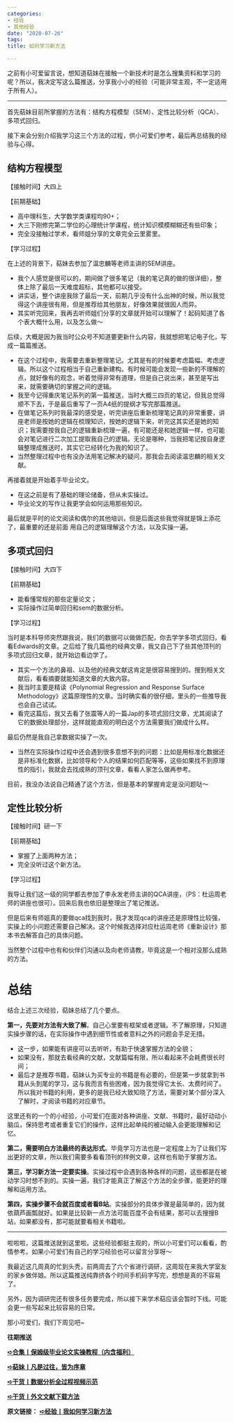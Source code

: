 ```yaml
---
categories:
- 经验
- 其他经验
date: "2020-07-26"
tags:
title: 如何学习新方法

---
```


之前有小可爱留言说，想知道萜妹在接触一个新技术时是怎么搜集资料和学习的呢？所以，我决定写这么篇推送，分享我小小的经验（可能非常主观，不一定适用于所有人）。

<!--more-->

---

首先萜妹目前所掌握的方法有：结构方程模型（SEM）、定性比较分析（QCA）、多项式回归。

接下来会分别介绍我学习这三个方法的过程，供小可爱们参考，最后再总结我的经验与心得。

## **结构方程模型**

【接触时间】大四上

【前期基础】

- 高中理科生，大学数学类课程均90+；
- 大三下刚修完第二学位的心理统计学课程，统计知识模模糊糊还有些印象；
- 完全没接触过学术，看师姐分享的文章完全云里雾里。

【学习过程】

在上述的背景下，萜妹去参加了温忠麟等老师主讲的SEM讲座。

- 我个人感觉是很可以的，期间做了很多笔记（我的笔记真的做的很详细），整体上除了最后一天难度超标，其他都可以接受。
- 讲实话，整个讲座我除了最后一天，前期几乎没有什么出神的时候，所以我觉得这个讲座很有用，但是推荐给其他朋友，好像效果就很因人而异。
- 其实听完回来，我再去听师姐们分享的文章就开始可以理解了！起码知道了各个表大概什么用，以及怎么做～

后续，大概是因为我当时公众号不知道要更新什么内容，我就想把笔记电子化，写成一篇篇推送。

- 在这个过程中，我需要去重新整理笔记。尤其是有的时候要考虑篇幅、考虑逻辑。所以这个过程相当于自己重新建构。有时候可能会发现一些新的不理解的点，就好像有的观念，听着觉得非常有道理，但是自己说出来，甚至是写出来，就需要确切的掌握之间的逻辑。
- 我至今记得重庆笔记系列的第一篇推送，当时大概三四页的笔记，但我总觉得顺不下去，于是最后重写了一页A4纸的提纲才写完那篇推送。
- 在做笔记系列时我最深的感受是，听完讲座后重新梳理笔记真的非常重要，讲座老师是按她的逻辑在梳理知识，按她的逻辑下来，听完这其实还是她的知识；我需要按我自己的逻辑重新梳理一遍，有可能还是和她逻辑一样，也可能会对笔记进行二次加工提取我自己的逻辑。无论是哪种，当我把笔记按自身逻辑整理成推送时，其实它已经转化为我的知识了。
- 当然整理过程中也有没办法用笔记解决的疑问，那我会去阅读温忠麟的相关文献。

再接着就是开始着手毕业论文。

- 在这之前是有了基础的理论储备，但从未实操过。
- 毕业论文的写作让我更学会如何运用那些知识。

最后就是平时的论文阅读和偶尔的其他培训，但是后面这些我觉得就是锦上添花了，最重要的还是前面 用自己的逻辑理解这个方法，以及实操一遍。





## **多项式回归**

【接触时间】大四下

【前期基础】

- 能看懂常规的那些定量论文；
- 实际操作过简单回归和sem的数据分析。

【学习过程】

当时是本科导师突然跟我说，我们的数据可以做做匹配，你去学学多项式回归，看看Edwards的文章。之后给了我几篇他的经典文章，我又自己下了些其他顶刊的多项式回归文章，就开始边看边学了。

- 其实一个方法的鼻祖、以及他的经典文献这肯定是很容易搜到的。搜到相关文献后，看看摘要就能知道文章的大致内容。
- 我当时主要是精读《Polynomial Regression and Response Surface Methodology》这篇原理性的文章。当时确实看的很仔细，里头的一些推导我也会自己试试。
- 看完这篇后，我又去看了张震等人的一篇Jap的多项式回归文章，尤其阅读了它的数据处理部分，这样就能直观的明白这个方法需要我们做成什么样。

最后仍然是我自己拿数据实操了一次。

- 当然在实际操作过程中还会遇到很多意想不到的问题：比如是用标准化数据还是非标准化数据，比如领导和个人的结果如何匹配等等，这些如果找不到原理性的指引，我就会去找成熟的顶刊文章，看看人家怎么做再参考。

目前，我没办法说自己精通了这个方法，但是基本的掌握肯定是没问题哒～





## **定性比较分析**

【接触时间】研一下

【前期基础】

- 掌握了上面两种方法；
- 完全没听过这个新方法。

【学习过程】

我导让我们这一级的同学都去参加了李永发老师主讲的QCA讲座，（PS：杜运周老师的讲座也很可）。回来后我也依旧是整理出了笔记推送。

但是后来有师姐真的要做qca找到我时，我才发现qca的讲座还是原理性比较强，实操上的小问题还需要自己解决。这个时候我选择对应杜运周老师《重新设计》那本书去解答自己的具体问题。

当然整个过程中也有和伙伴们沟通以及向老师请教，毕竟这是一个相对没那么成熟的方法。





# **总结**

结合上述三次经验，萜妹总结了几个要点。

**第一，先要对方法有大致了解**。自己心里要有框架或者逻辑。不了解原理，只知道实操步骤的话，在实际操作中遇到细节性或者意料之外的问题会手足无措。

- 这一步，如果能有讲座可以去听听，有助于快速掌握方法的全貌；
- 如果没有，那就去看经典的文献，文献篇幅有限，所以看起来不会耗费很长时间；
- 最后才是推荐书籍，萜妹认为买专业的书籍是有必要的，但是第一步就拿到书籍从头到尾的学习，这与我而言有些困难，因为我觉得它太长、太费时间了。所以我对书籍的利用，更多的是我已经大致知晓了方法，需要对某个部分深入了解时，才阅读书籍的对应章节。

这里还有的一个的小经验，小可爱们在面对各种讲座、文献、书籍时，最好动动小脑瓜，保持思考或者重复它们的操作，这样比起单纯的被动输入会更能理解和记忆。

**第二，需要明白方法最终的表达形式**。毕竟学习方法也是一定程度上为了让我们写出更好的文章，所以我们需要多看看顶刊的样例文章，这样也有助于掌握方法。

**第三，学习新方法一定要实操**。实操过程中会遇到各种各样的问题，这些都是在被动学习时想不到的。实操一遍，我们才能真正了解这个方法的全步骤，能更好的理解和运用方法。

**第四，实操步骤不会就百度或者看B站**。实操部分的具体步骤是最简单的，因为就依葫芦画瓢就好。如果是比较新一点方法可能百度不会有结果，那可以去搜搜B站，如果都没有，那可能就要看相关书籍啦。



---

啦啦啦，这篇推送就到这里啦。这些经验都挺主观的，所以小可爱们可以看看，酌情参考。如果小可爱们有自己的学习经验也可以留言分享呀～



我最近这几周真的忙到头秃，前两周去了六个省进行调研，这周现在来我大学室友的家乡做伴娘。所以这篇推送纯靠挤各个时间手机码字写完，想想是真的不容易了。



另外，因为调研完还有很多任务要完成，所以接下来学术萜应该会暂时下线。可能会更一些写起来比较容易的日常。



那小可爱们，我们下周见吧~



**往期推送**

**[➪合集丨保姆级毕业论文实操教程（内含福利）](https://mp.weixin.qq.com/s?__biz=MzIwMDk1OTM2OQ==&mid=2247485343&idx=1&sn=d99456fc386248f9ac26fdfddf5376c9&chksm=96f47379a183fa6f339773e5ae8442811954f233fb300afa67e3aef6f5c2bb36dbefc3c96bd2&token=491662985&lang=zh_CN&scene=21#wechat_redirect)**

**[➪萜妹丨凡是过往，皆为序章](https://mp.weixin.qq.com/s?__biz=MzIwMDk1OTM2OQ==&mid=2247485348&idx=1&sn=91e89819ae7a65dd338b8f4b93a2cde2&chksm=96f47342a183fa54324c61d1120a4db1a104ce91f44ddcecfd8edeefe9de3be6442381555854&token=491662985&lang=zh_CN&scene=21#wechat_redirect)**

**[➪干货丨数据分析全过程视频示范](https://mp.weixin.qq.com/s?__biz=MzIwMDk1OTM2OQ==&mid=2247485302&idx=1&sn=683be3680ebcf3d212a4e76f60ac9efa&chksm=96f47390a183fa8659f035c504e83049108c42832efaa616fb0b53ce46635e0c4bc88b527778&token=392107249&lang=zh_CN&scene=21#wechat_redirect)**

**[➪干货丨外文文献下载方法](https://mp.weixin.qq.com/s?__biz=MzIwMDk1OTM2OQ==&mid=2247484316&idx=1&sn=3705f21c9cf7c2ef8038a0144233177d&chksm=96f4777aa183fe6cef2f66a2d38eb39520cdfe8c089f87438dba63c7a6076b86417f9bd6fc92&token=392107249&lang=zh_CN&scene=21#wechat_redirect)**

**原文链接：**
**[➪经验丨我如何学习新方法](https://mp.weixin.qq.com/s?__biz=MzIwMDk1OTM2OQ==&mid=2247485352&idx=1&sn=77bd6fff81e432656c2a62c5ecc5e8ae&chksm=96f4734ea183fa58a642feb3a16716892f135e9787ac6b600d2a4f6ec2036ab33070976157d1&token=1333864231&lang=zh_CN#rd)**